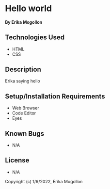 # Hello world  

#### By Erika Mogollon  

####   

## Technologies Used  

* HTML 
* CSS  

## Description  

Erika saying hello   

## Setup/Installation Requirements  

* Web Browser 
* Code Editor 
* Eyes  

## Known Bugs  
* N/A  

## License  
* N/A 

Copyright (c) 1/9/2022, Erika Mogollon
